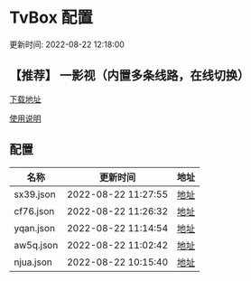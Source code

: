 # TvBox 配置

更新时间: 2022-08-22 12:18:00

## 【推荐】 一影视（内置多条线路，在线切换）

[下载地址](https://ghproxy.com/https://raw.githubusercontent.com/tv-player/apks/main/live/一影视.apk)

[使用说明](https://github.com/tv-player/apks/blob/main/README.md)

## 配置


|   名称  | 更新时间  |地址  |
|  ----  | ----  |----  |
|  sx39.json | 2022-08-22 11:27:55 |[地址](https://box.okeybox.top/tv/sx39.json) |
|  cf76.json | 2022-08-22 11:26:32 |[地址](https://box.okeybox.top/tv/cf76.json) |
|  yqan.json | 2022-08-22 11:14:54 |[地址](https://box.okeybox.top/tv/yqan.json) |
|  aw5q.json | 2022-08-22 11:02:42 |[地址](https://box.okeybox.top/tv/aw5q.json) |
|  njua.json | 2022-08-22 10:15:40 |[地址](https://box.okeybox.top/tv/njua.json) |
  






